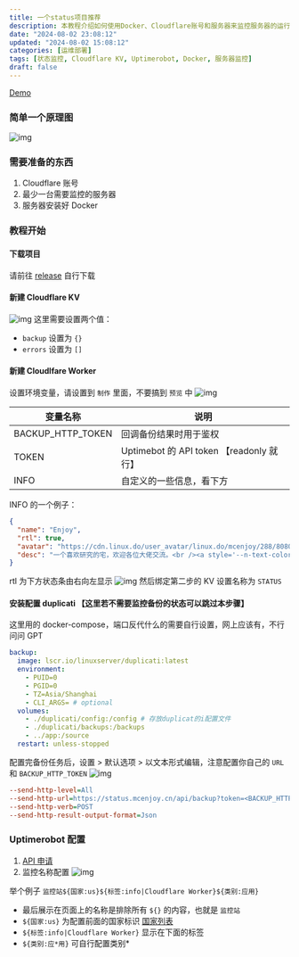 ```yaml
---
title: 一个status项目推荐
description: 本教程介绍如何使用Docker、Cloudflare账号和服务器来监控服务器的运行状态。首先需要下载项目并新建Cloudflare KV和Worker。设置好环境变量后，可以选择安装配置duplicati监控备份状态。最后，通过Uptimerobot来进行进一步的服务器监控配置，包括API申请和监控名称配置。
date: "2024-08-02 23:08:12"
updated: "2024-08-02 15:08:12"
categories: [运维部署]
tags: [状态监控, Cloudflare KV, Uptimerobot, Docker, 服务器监控]
draft: false
---
```


[Demo](https://status.mcenjoy.cn)

### 简单一个原理图

![img](https://cdn.sa.net/2024/08/02/L54viynsxEeXaZk.png)

### 需要准备的东西

1. Cloudflare 账号
2. 最少一台需要监控的服务器
3. 服务器安装好 Docker

### 教程开始

#### 下载项目

请前往 [release](https://github.com/mcoo/status/releases) 自行下载

#### 新建 Cloudflare KV

![img](https://cdn.sa.net/2024/08/02/imnCtoPuhrw9Zzx.png)
这里需要设置两个值：

- `backup` 设置为 `{}`
- `errors` 设置为 `[]`

#### 新建 Cloudlfare Worker

设置环境变量，请设置到 `制作` 里面，不要搞到 `预览` 中
![img](https://cdn.sa.net/2024/08/02/3eMEglC2twhIYdb.png)

| 变量名称          | 说明                                  |
| ----------------- | ------------------------------------- |
| BACKUP_HTTP_TOKEN | 回调备份结果时用于鉴权                |
| TOKEN             | Uptimebot 的 API token 【readonly 就行】 |
| INFO              | 自定义的一些信息，看下方              |

INFO 的一个例子：

```json
{
  "name": "Enjoy",
  "rtl": true,
  "avatar": "https://cdn.linux.do/user_avatar/linux.do/mcenjoy/288/80800_2.png",
  "desc": "一个喜欢研究的宅，欢迎各位大佬交流。<br /><a style='--n-text-color: #63e2b7; --n-bezier: cubic-bezier(.4, 0, .2, 1);' href='https://linux.do/u/mcenjoy/summary' class='n-a'>@mcenjoy [LINUX.DO]</a><br /><a class='n-a' style='--n-text-color: #63e2b7; --n-bezier: cubic-bezier(.4, 0, .2, 1);' href='https://www.nodeseek.com/space/15759'>@mcenjoy [NS]</a>",
}
```

rtl 为下方状态条由右向左显示
![img](https://cdn.sa.net/2024/08/02/RJSPxwvepLWBk8n.png)
然后绑定第二步的 KV 设置名称为 `STATUS`

#### 安装配置 duplicati 【这里若不需要监控备份的状态可以跳过本步骤】

这里用的 docker-compose，端口反代什么的需要自行设置，网上应该有，不行问问 GPT

```yml
backup:
  image: lscr.io/linuxserver/duplicati:latest
  environment:
    - PUID=0
    - PGID=0
    - TZ=Asia/Shanghai
    - CLI_ARGS= # optional
  volumes:
    - ./duplicati/config:/config # 存放duplicat的i配置文件
    - ./duplicati/backups:/backups
    - ../app:/source
  restart: unless-stopped
```

配置完备份任务后，设置 > 默认选项 > 以文本形式编辑，注意配置你自己的 `URL` 和 `BACKUP_HTTP_TOKEN`
![img](https://cdn.sa.net/2024/08/02/BN2ZQgi9b3dcAj5.png)

```ini
--send-http-level=All
--send-http-url=https://status.mcenjoy.cn/api/backup?token=<BACKUP_HTTP_TOKEN>
--send-http-verb=POST
--send-http-result-output-format=Json
```

### Uptimerobot 配置

1. [API 申请](https://old.uptimerobot.com/dashboard)
2. 监控名称配置
   ![img](https://cdn.sa.net/2024/08/02/m2uXzqpQBj5RW7C.png)

举个例子 `监控站${国家:us}${标签:info|Cloudflare Worker}${类别:应用}`

- 最后展示在页面上的名称是排除所有 `${}` 的内容，也就是 `监控站`
- `${国家:us}` 为配置前面的国家标识 [国家列表](https://flagicons.lipis.dev/)
- `${标签:info|Cloudflare Worker}` 显示在下面的标签
- `${类别:应*用}` 可自行配置类别*
